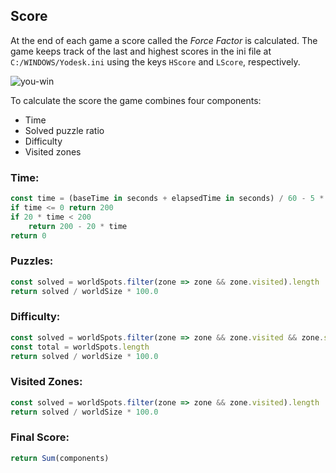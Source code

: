 Score
-----

At the end of each game a score called the *Force Factor* is calculated. The game keeps track of the last and highest scores in the ini file at `C:/WINDOWS/Yodesk.ini` using the keys `HScore` and `LScore`, respectively.

![you-win](images/you-win.png)

To calculate the score the game combines four components:

-	Time
-	Solved puzzle ratio
-	Difficulty
-	Visited zones

### Time:

```javascript
const time = (baseTime in seconds + elapsedTime in seconds) / 60 - 5 * worldSize
if time <= 0 return 200
if 20 * time < 200
	return 200 - 20 * time
return 0
```

### Puzzles:

```javascript
const solved = worldSpots.filter(zone => zone && zone.visited).length
return solved / worldSize * 100.0
```

### Difficulty:

```javascript
const solved = worldSpots.filter(zone => zone && zone.visited && zone.solved).length
const total = worldSpots.length
return solved / worldSize * 100.0
```

### Visited Zones:

```javascript
const solved = worldSpots.filter(zone => zone && zone.visited).length
return solved / worldSize * 100.0
```

### Final Score:

```javascript
return Sum(components)
```
